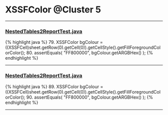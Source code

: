 # XSSFColor @Cluster 5

***

### [NestedTables2ReportTest.java](https://searchcode.com/codesearch/view/122565043/)
{% highlight java %}
79. XSSFColor bgColour = ((XSSFCell)sheet.getRow(0).getCell(0)).getCellStyle().getFillForegroundColorColor();
80. assertEquals( "FF800000", bgColour.getARGBHex() );
{% endhighlight %}

***

### [NestedTables2ReportTest.java](https://searchcode.com/codesearch/view/64531651/)
{% highlight java %}
89. XSSFColor bgColour = ((XSSFCell)sheet.getRow(0).getCell(0)).getCellStyle().getFillForegroundColorColor();
90. assertEquals( "FF800000", bgColour.getARGBHex() );
{% endhighlight %}

***

